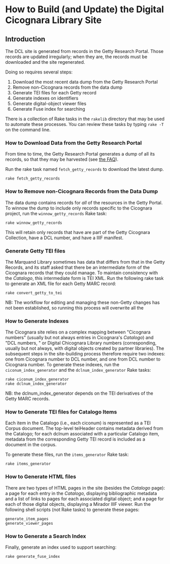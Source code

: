 # How to Build (and Update) the Digital Cicognara Library Site

## Introduction

The DCL site is generated from records in the Getty Research Portal. Those records are updated irregularly; when they are, the records must be downloaded and the site regenerated.

Doing so requires several steps:

1. Download the most recent data dump from the Getty Research Portal
2. Remove non-Cicognara records from the data dump
3. Generate TEI files for each Getty record
4. Generate indexes on identifiers
5. Generate digital-object viewer files
6. Generate Fuse index for searching

There is a collection of Rake tasks in the `rakelib` directory that may be used to automate these processes.  You can review these tasks by typing `rake -T` on the command line.

### How to Download Data from the Getty Research Portal
From time to time, the Getty Research Portal generates a dump of all its records, so that they may be harvested (see [the FAQ](https://portal.getty.edu/faq)).

Run the rake task named `fetch_getty_records` to download the latest dump.

``` shell
rake fetch_getty_records
```

### How to Remove non-Cicognara Records from the Data Dump
The data dump contains records for *all* of the resources in the Getty Portal.  To winnow the dump to include only records specific to the Cicognara project, run the `winnow_getty_records` Rake task:


   ```shell
   rake winnow_getty_records
   ```

This will retain only records that have are part of the Getty Cicognara Collection, have a DCL number, and have a IIIF manifest.



### Generate Getty TEI files
The Marquand Library sometimes has data that differs from that in the Getty Records, and its staff asked that there be an intermediate form of the Cicognara records that they could manage. To maintain consistency with the *Catalogo*, this intermediate form is TEI XML.  Run the following rake task to generate an XML file for each Getty MARC record:


   ```shell
   rake convert_getty_to_tei
   ```
NB: The workflow for editing and managing these non-Getty changes has not been established, so running this process will overwrite all the 

### How to Generate Indexes
The Cicognara site relies on a complex mapping between "Cicognara numbers" (usually but not always entries in Cicognara's *Catalogo*) and "DCL numbers, " or Digital Chicognara Library numbers (corresponding, usually but not always, with digital objects created by partner libraries). The subsequent steps in the site-building process therefore require two indexes: one from Cicognara number to DCL number, and one from DCL number to Cicognara number.  To generate these indexes, run the `ciconum_index_generator` and the `dclnum_index_generator` Rake tasks:

   ```shell
   rake ciconum_index_generator
   rake dclnum_index_generator
   ```
NB: the dclnum_index_generator depends on the TEI derivatives of the Getty MARC records.

### How to Generate TEI files for Catalogo Items
Each item in the Catalogo (i.e., each ciconum) is represented as a TEI Corpus document.  The top-level teiHeader contains metadata derived from the Catalogo; for each dclnum associated with a particular Catalogo item, metadata from the corresponding Getty TEI record is included as a document in the corpus.

To generate these files, run the `items_generator` Rake task:

   ```shell
   rake items_generator
   ```


### How to Generate HTML files
There are two types of HTML pages in the site (besides the *Catalogo* page): a page for each entry in the *Catalogo*, displaying bibliographic metadata and a list of links to pages for each associated digital object; and a page for each of those digital objects, displaying a Mirador IIIF viewer.  Run the following shell scripts (not Rake tasks) to generate these pages:

   ```shell
   generate_item_pages
   generate_viewer_pages
   ```

### How to Generate a Search Index
Finally, generate an index used to support searching:

   ```shell
   rake generate_fuse_index
   ```
